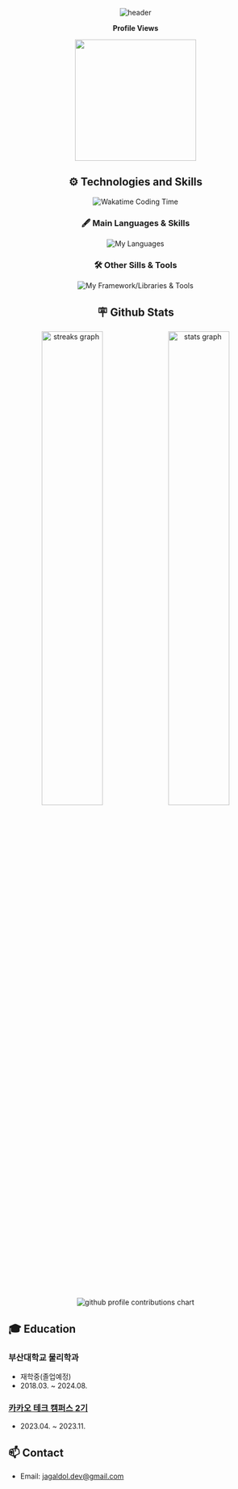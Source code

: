 <div align="center">

![header](https://capsule-render.vercel.app/api?type=waving&color=778899&height=300&section=header&text=Jagaldol&fontSize=80&animation=fadeIn&fontAlignY=38&desc=Backend%20Developer%20|%20Hyejun%20An&descAlignY=53&descAlign=70)

**Profile Views**

<img src="https://profile-counter.glitch.me/jagaldol/count.svg" width="240px" />
<!-- ![Hits](https://hits.seeyoufarm.com/api/count/incr/badge.svg?url=https%3A%2F%2Fgithub.com%2Fjagaldol) -->

## ⚙️ Technologies and Skills

<picture>
    <source media="(prefers-color-scheme: dark)"  srcset="https://github-readme-stats.vercel.app/api/wakatime?username=Normenghub&layout=compact&theme=blue_navy&hide_border=true" />
    <source media="(prefers-color-scheme: light)" srcset="https://github-readme-stats.vercel.app/api/wakatime?username=Normenghub&layout=compact&hide_border=true" />
    <img src="https://github-readme-stats.vercel.app/api/wakatime?username=Normenghub&layout=compact&hide_border=true" alt="Wakatime Coding Time" />
</picture>

### 🖋️ Main Languages & Skills

![My Languages](https://skillicons.dev/icons?i=java,kotlin,spring,mysql,py,ts,react,nextjs)

### 🛠️ Other Sills & Tools

![My Framework/Libraries & Tools](https://skillicons.dev/icons?i=git,github,githubactions,redis,aws,nginx,docker,cloudflare,express,opencv,js,html,css,c,cpp,gatsby,tailwind,postman,figma,notion&perline=10)

<!-- ai,fastapi,graphql,gradle -->

<!-- ### 👀 even tried once..

![tried once](https://skillicons.dev/icons?i=fastapi,opencv,graphql,nodejs,express,androidstudio,unity,django,threejs,latex) -->

## 🪧 Github Stats

<div align="center">
    <picture>
        <source media="(prefers-color-scheme: dark)"  srcset="https://streak-stats.demolab.com?user=Normenghub&theme=blue_navy&hide_border=true" />
        <source media="(prefers-color-scheme: light)" srcset="https://streak-stats.demolab.com?user=Normenghub&hide_border=true" />
        <img src="https://streak-stats.demolab.com?user=Normenghub" width="49%" alt="streaks graph" />
    </picture>
    <picture>
        <source media="(prefers-color-scheme: dark)"  srcset="https://github-readme-stats.vercel.app/api?username=Normenghub&show_icons=true&count_private=true&theme=blue_navy&hide_border=true" />
        <source media="(prefers-color-scheme: light)" srcset="https://github-readme-stats.vercel.app/api?username=Normenghub&show_icons=true&count_private=true&hide_border=true" />
        <img src="https://github-readme-stats.vercel.app/api?username=Normenghub&show_icons=true&count_private=true&hide_border=true" width="49%" alt="stats graph" />
    </picture>
</div>
<picture>
    <source media="(prefers-color-scheme: dark)"  srcset="https://raw.githubusercontent.com/Normenghub/Normenghub/output-3d-contrib/profile-night-green.svg" />
    <source media="(prefers-color-scheme: light)" srcset="https://raw.githubusercontent.com/Normenghub/Normenghub/output-3d-contrib/profile-green-animate.svg" />
    <img alt="github profile contributions chart"    src="https://raw.githubusercontent.com/Normenghub/Normenghub/output-3d-contrib/profile-night-green.svg" />
</picture>

</div>

## 🎓 Education

### 부산대학교 물리학과

- 재학중(졸업예정)
- 2018.03. ~ 2024.08.

### [카카오 테크 캠퍼스 2기](https://www.kakaotechcampus.com)

- 2023.04. ~ 2023.11.


## 📫 Contact

- Email: [jagaldol.dev@gmail.com](mailto:normengdie@pusan.ac.kr)
